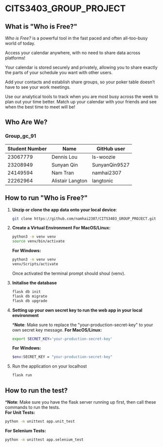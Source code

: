 # CITS3403_GROUP_PROJECT

## What is "Who is Free?"

*Who is Free?* is a powerful tool in the fast paced and often all-too-busy world of today.

Access your calendar anywhere, with no need to share data across platforms!  

Your calendar is stored securely and privately, allowing you to share exactly the parts of your schedule you want with other users.  

Add your contacts and establish share groups, so your poker table doesn’t have to see your work meetings.

Use our analytical tools to track when you are most busy across the week to plan out your time better. Match up your calendar with your friends and see when the best time to meet will be!

## Who Are We?

### Group_gc_91

| Student Number | Name             | GitHub user   |
| -------------- | ---------------- | ------------- |
| 23067779       | Dennis Lou       | ls-woozie     |
| 23208949       | Sunyan Qin       | SunyanQin9527 |
| 24149594       | Nam Tran         | namhai2307    |
| 22262964       | Alistair Langton | langtonic     |

## How to run "Who is Free?"

1. **Unzip or clone the app data onto your local device**:  
   ```bash
   git clone https://github.com/namhai2307/CITS3403_GROUP_PROJECT.git
2. **Create a Virtual Environment**
   **For MacOS/Linux:**
   ```bash
   python3 -m venv venv 
   source venv/bin/activate
   ```
   **For Windows:**
   ```bash
   python3 -m venv venv 
   venv/Scripts/activate
   ```

   Once activated the terminal prompt should shoul (venv).

3. **Initalise the database**
   ```bash
   flask db init
   flask db migrate
   flask db upgrade

4. **Setting up your own secret key to run the web app in your local environment**
  
   ***Note**: Make sure to replace the "your-production-secret-key" to your own secret key message.
   **For MacOS/Linux:**
   ```bash
   export SECRET_KEY='your-production-secret-key'
    ```
   **For Windows:**
   ```bash
   $env:SECRET_KEY = "your-production-secret-key"
   ```
   

6. Run the application on your localhost
   ```bash
   flask run

## How to run the test?
   ***Note**: Make sure you have the flask server running up first, then call these commands to run the tests. <br>
   **For Unit Tests:**
   ```bash
   python -m unittest app.unit_test
   ```
   **For Selenium Tests:**
   ```bash
   python -m unittest app.selenium_test
   ```


